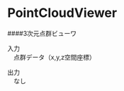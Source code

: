 PointCloudViewer
================
  
####3次元点群ビューワ  
  
入力  
　点群データ（x,y,z空間座標）  
  
出力  
　なし  
  
  
